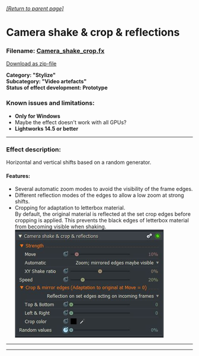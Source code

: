 *[[Return to parent page]](../README.md)*  

# Camera shake & crop & reflections

### Filename: <a href="Camera_shake_crop.fx" download>Camera_shake_crop.fx</a> 
[Download as zip-file](Camera_shake_crop.zip)

**Category: "Stylize"  
Subcategory: "Video artefacts"  
Status of effect development: Prototype**  

### Known issues and limitations:
- **Only for Windows**  
-  Maybe the effect doesn't work with all GPUs?
- **Lightworks 14.5 or better**  

--------------------------------------------------------------------------

### Effect description:
Horizontal and vertical shifts based on a random generator.  

#### Features:
- Several automatic zoom modes to avoid the visibility of the frame edges.  
- Different reflection modes of the edges to allow a low zoom at strong shifts.  
- Cropping for adaptation to letterbox material.  
  By default, the original material is reflected at the set crop edges before cropping is applied. 
  This prevents the black edges of letterbox material from becoming visible when shaking.  
  ![](img.JPG)
  
  

--------------------------------------------------------------------------



--------------------------------------------------------------------------


